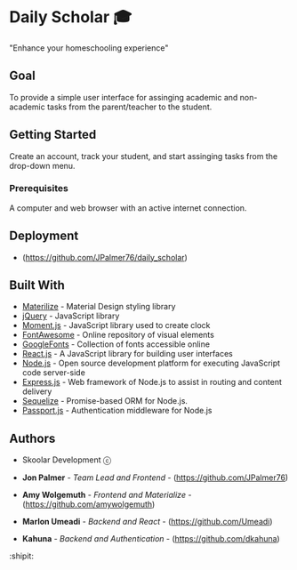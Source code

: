 # Daily Scholar 🎓

"Enhance your homeschooling experience"

## Goal

To provide a simple user interface for assinging academic and non-academic tasks from the parent/teacher to the student.

## Getting Started

Create an account, track your student, and start assinging tasks from the drop-down menu.

### Prerequisites

A computer and web browser with an active internet connection.

## Deployment

* (https://github.com/JPalmer76/daily_scholar)

## Built With

* [Materilize](https://materializecss.com/) - Material Design styling library
* [jQuery](https://jquery.com/) - JavaScript library
* [Moment.js](https://momentjs.com/) - JavaScript library used to create clock
* [FontAwesome](https://fontawesome.com/?from=io) - Online repository of visual elements
* [GoogleFonts](https://fonts.google.com/) - Collection of fonts accessible online
* [React.js](https://reactjs.org) - A JavaScript library for building user interfaces
* [Node.js](https://nodejs.org/en/) - Open source development platform for executing JavaScript code server-side
* [Express.js](https://expressjs.com) - Web framework of Node.js to assist in routing and content delivery
* [Sequelize](https://sequelize.org) - Promise-based ORM for Node.js.
* [Passport.js](hhttp://www.passportjs.org) - Authentication middleware for Node.js



## Authors

* Skoolar Development ⓒ 

* **Jon Palmer** - *Team Lead and Frontend* - (https://github.com/JPalmer76)
* **Amy Wolgemuth** - *Frontend and Materialize* - (https://github.com/amywolgemuth)
* **Marlon Umeadi** - *Backend and React* - (https://github.com/Umeadi)
* **Kahuna** - *Backend and Authentication* - (https://github.com/dkahuna)



:shipit:
